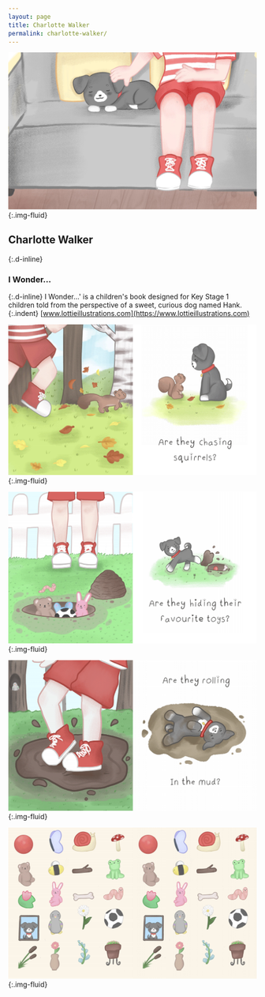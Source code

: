 ```yaml
---
layout: page
title: Charlotte Walker
permalink: charlotte-walker/
---
```

![Children's picture book illustration featuring a child's feet and a dog sat on a sofa](../images/charlotte_walker_01.jpg "Children's picture book artwork"){:.img-fluid}
## Charlotte Walker
{:.d-inline}
### I Wonder…
{:.d-inline}
I Wonder...' is a children's book designed for Key Stage 1 children told from the perspective of a sweet, curious dog named Hank.
{:.indent}
[www.lottieillustrations.com](https://www.lottieillustrations.com)

![Artwork spreads from an illustrated children's picture book](../images/charlotte_walker_02.png "Children's picture book artwork"){:.img-fluid}

![Artwork spreads from an illustrated children's picture book](../images/charlotte_walker_03.png "Children's picture book artwork"){:.img-fluid}

![Artwork spreads from an illustrated children's picture book](../images/charlotte_walker_04.png "Children's picture book artwork"){:.img-fluid}

![End pages from an illustrated children's picture book](../images/charlotte_walker_05.png "Children's picture book artwork"){:.img-fluid}
